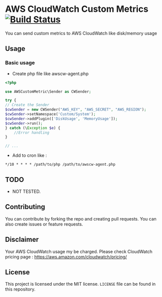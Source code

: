 # AWS CloudWatch Custom Metrics [![Build Status](https://travis-ci.org/fustundag/awscw-custom-metrics.svg?branch=master)](https://travis-ci.org/fustundag/awscw-custom-metrics)

You can send custom metrics to AWS CloudWatch like disk/memory usage

## Usage

### Basic usage
- Create php file like awscw-agent.php
``` php
<?php

use AWSCustomMetric\Sender as CWSender;

try {
// Create the Sender
$cwSender = new CWSender("AWS_KEY", "AWS_SECRET", "AWS_REGION");
$cwSender->setNamespace('Custom/System');
$cwSender->addPlugin(['DiskUsage', 'MemoryUsage']);
$cwSender->run();
} catch (\Exception $e) {
    //Error handling
}

// ...
```
- Add to cron like :
``` shell
*/10 * * * * /path/to/php /path/to/awscw-agent.php
```

## TODO
* NOT TESTED.

## Contributing
You can contribute by forking the repo and creating pull requests. You can also create issues or feature requests.

## Disclaimer
Your AWS CloudWatch usage my be charged. Please check CloudWatch pricing page : https://aws.amazon.com/cloudwatch/pricing/

## License
This project is licensed under the MIT license. `LICENSE` file can be found in this repository.
